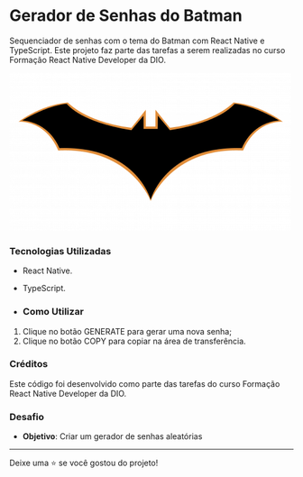 # Gerador de Senhas do Batman
Sequenciador de senhas com o tema do Batman com React Native e TypeScript. Este projeto faz parte das tarefas a serem realizadas no curso Formação React Native Developer da DIO.

![image](https://github.com/profa-janaina/gerador-de-senhas-do-batman/blob/main/assets/bat-logo.png)

### Tecnologias Utilizadas

- React Native.
- TypeScript.

- ### Como Utilizar

1. Clique no botão GENERATE para gerar uma nova senha;
2. Clique no botão COPY para copiar na área de transferência.

### Créditos

Este código foi desenvolvido como parte das tarefas do curso Formação React Native Developer da DIO.

### Desafio

- **Objetivo**: Criar um gerador de senhas aleatórias

---

Deixe uma ⭐️ se você gostou do projeto!
